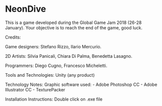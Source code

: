 # NeonDive
This is a game developed during the Global Game Jam 2018 (26-28 January).
Your objective is to reach the end of the game, good luck.

Credits: 

Game designers:
Stefano Rizzo,
Ilario Mercurio.

2D Artists:
Silvia Panicali, 
Chiara Di Palma,
Benedetta Lasagno.

Programmers:
Diego Cugno,
Francesco Micheletti.

Tools and Technologies: 
Unity (any product)

Technology Notes: 
Graphic software used: - Adobe Photoshop CC - Adobe Illustrator CC - TexturePacker

Installation Instructions: 
Double click on .exe file


